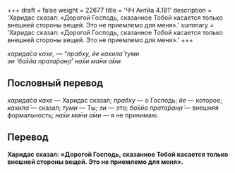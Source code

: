 +++
draft = false
weight = 22677
title = 'ЧЧ Антйа 4.181'
description = 'Харидас сказал: «Дорогой Господь, сказанное Тобой касается только внешней стороны вещей. Это не приемлемо для меня».'
summary = 'Харидас сказал: «Дорогой Господь, сказанное Тобой касается только внешней стороны вещей. Это не приемлемо для меня».'
+++

_харида̄са кахе, — “прабху, йе кахила̄ туми  
эи ‘ба̄хйа прата̄ран̣а̄’ на̄хи ма̄ни а̄ми_

## Пословный перевод

_харида̄са_ _кахе_ — Харидас сказал; _прабху_ — о Господь; _йе_ — которое; _кахила̄_ — сказал; _туми_ — Ты; _эи_ — это; _ба̄хйа_ _прата̄ран̣а̄_ — внешняя формальность; _на̄хи_ _ма̄ни_ _а̄ми_ — я не принимаю.

## Перевод

**Харидас сказал: «Дорогой Господь, сказанное Тобой касается только внешней стороны вещей. Это не приемлемо для меня».**
